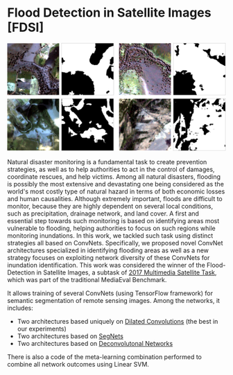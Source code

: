 # Flood Detection in Satellite Images [FDSI]

![alt text](divulg.png "Examples of obtained results")

Natural disaster monitoring is a fundamental task to create prevention strategies, as well as to help authorities to act in the control of damages, coordinate rescues, and help victims.
Among all natural disasters, flooding is possibly the most extensive and devastating one being considered as the world's most costly type of natural hazard in terms of both economic losses and human causalities.
Although extremely important, floods are difficult to monitor, because they are highly dependent on several local conditions, such as precipitation, drainage network, and land cover.
A first and essential step towards such monitoring is based on identifying areas most vulnerable to flooding, helping authorities to focus on such regions while monitoring inundations.
In this work, we tackled such task using distinct strategies all based on ConvNets.
Specifically, we proposed novel ConvNet architectures specialized in identifying flooding areas as well as a new strategy focuses on exploiting network diversity of these ConvNets for inundation identification.
This work was considered the winner of the Flood-Detection in Satellite Images, a subtask of [2017 Multimedia Satellite Task](http://www.multimediaeval.org/mediaeval2017/multimediasatellite/), which was part of the traditional MediaEval Benchmark.

It allows training of several ConvNets (using TensorFlow framework) for semantic segmentation of remote sensing images.
Among the networks, it includes:

  - Two architectures based uniquely on [Dilated Convolutions](https://arxiv.org/abs/1511.07122) (the best in our experiments)
  - Two architectures based on [SegNets](https://arxiv.org/abs/1505.07293)
  - Two architectures based on [Deconvolutonal Networks](https://arxiv.org/abs/1409.1556)

There is also a code of the meta-learning combination performed to combine all network outcomes using Linear SVM.
